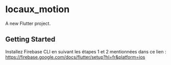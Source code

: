 # locaux_motion

A new Flutter project.

## Getting Started

Installez Firebase CLI en suivant les étapes 1 et 2 mentionnées dans ce lien : https://firebase.google.com/docs/flutter/setup?hl=fr&platform=ios 


